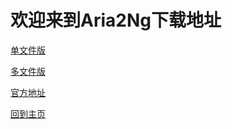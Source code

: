 # 欢迎来到Aria2Ng下载地址

[单文件版](https://cxl2020mc.github.io/tp/Aria2Ng/AriaNg-1.1.7-AllInOne.zip)

[多文件版](https://cxl2020mc.github.io/tp/Aria2Ng/AriaNg-1.1.7.zip)

[官方地址](https://github.com/mayswind/AriaNg/releases/)

[回到主页](https://cxl2020mc.github.io)

